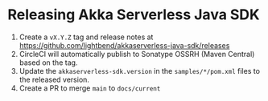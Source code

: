 # Releasing Akka Serverless Java SDK

1. Create a `vX.Y.Z` tag and release notes at https://github.com/lightbend/akkaserverless-java-sdk/releases
2. CircleCI will automatically publish to Sonatype OSSRH (Maven Central) based on the tag.
3. Update the `akkaserverless-sdk.version` in the `samples/*/pom.xml` files to the released version.
4. Create a PR to merge `main` to `docs/current`
